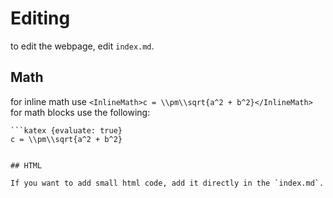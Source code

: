 # Editing

to edit the webpage, edit `index.md`.

## Math
for inline math use `<InlineMath>c = \\pm\\sqrt{a^2 + b^2}</InlineMath>`
for math blocks use the following:
```
```katex {evaluate: true}
c = \\pm\\sqrt{a^2 + b^2}
```
```

## HTML

If you want to add small html code, add it directly in the `index.md`.